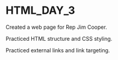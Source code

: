 # HTML_DAY_3

Created a web page for Rep Jim Cooper. 

Practiced HTML structure and CSS styling. 

Practiced external links and link targeting.
